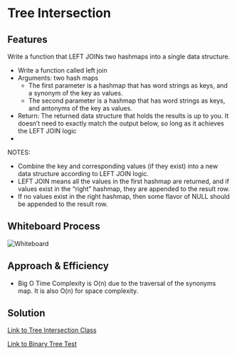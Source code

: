 # Tree Intersection

## Features

Write a function that LEFT JOINs two hashmaps into a single data structure.

- Write a function called left join
- Arguments: two hash maps
  - The first parameter is a hashmap that has word strings as keys, and a synonym of the key as values.
  - The second parameter is a hashmap that has word strings as keys, and antonyms of the key as values.
- Return: The returned data structure that holds the results is up to you. It doesn’t need to exactly match the output below, so long as it achieves the LEFT JOIN logic
-
NOTES:

- Combine the key and corresponding values (if they exist) into a new data structure according to LEFT JOIN logic.
- LEFT JOIN means all the values in the first hashmap are returned, and if values exist in the “right” hashmap, they are appended to the result row.
- If no values exist in the right hashmap, then some flavor of NULL should be appended to the result row.

## Whiteboard Process

![Whiteboard]()

## Approach & Efficiency

- Big O Time Complexity is O(n) due to the traversal of the synonyms map. It is also O(n) for space complexity.

## Solution

[Link to Tree Intersection Class](lib/src/main/java/codechallenges/LeftJoin.java)

[Link to Binary Tree Test](lib/src/test/java/codechallenges/LeftJoinTest.java)
